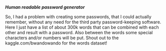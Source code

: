 ***Human readable password generator***

So, I had a problem with creating some passwords, that I could actually remember, without any need for the third party password-keeping software. Here I just have a list of about 300k words that can be combined with each other and result with a password. Also between the words some special characters and/or numbers will be put. Shout out to the kaggle.com/bwandowando for the words dataset!
